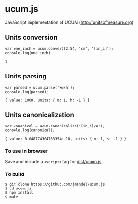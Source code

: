 # ucum.js
JavaScript implementation of UCUM (http://unitsofmeasure.org)

## Units conversion

```
var one_inch = ucum.convert(2.54, 'cm', '[in_i]');
console.log(one_inch)

1
```

## Units parsing

```
var parsed = ucum.parse('km/h');
console.log(parsed);

{ value: 1000, units: { m: 1, h: -1 } }
```

## Units canonicalization

```
var canonical = ucum.canonicalize('[in_i]/a');
console.log(canonical);

{ value: 8.048774304763354e-10, units: { m: 1, s: -1 } } 
```


### To use in browser

Save and include a `<script>` tag for [dist/ucum.js](dist/ucum.js)

### To build

```
$ git clone https://github.com/jmandel/ucum.js
$ cd ucum.js
$ npm install
$ make
```


